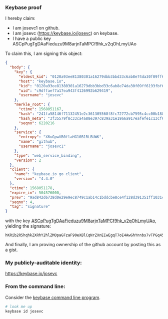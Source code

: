 ### Keybase proof

I hereby claim:

  * I am josevc1 on github.
  * I am josevc (https://keybase.io/josevc) on keybase.
  * I have a public key ASCpPugTgDAaFieduzu9M8arjnTaMPCf9hk_v2qOhLmyUAo

To claim this, I am signing this object:

```json
{
  "body": {
    "key": {
      "eldest_kid": "0120a93ee81380301a16279dbb3bbd33c6ab8e74da30f09ff6193fbf6a8e84b9b2500a",
      "host": "keybase.io",
      "kid": "0120a93ee81380301a16279dbb3bbd33c6ab8e74da30f09ff6193fbf6a8e84b9b2500a",
      "uid": "c9dffaef7a17ea943f4126992b629419",
      "username": "josevc"
    },
    "merkle_root": {
      "ctime": 1568051167,
      "hash": "241fa58146f71132451e2c361305568f8fc72772cb7595c4cc00b188b02ab2efdbe7d3c63507c3367aff1e22a4ab7594af9801afe58ba5415bb4cc755860cc03",
      "hash_meta": "3f35579f8c33ca4a88e397c839a31e19a6a917eafefe1c13cf6ca47aae426c6f",
      "seqno": 6220216
    },
    "service": {
      "entropy": "X6uGpwVB0flaHG10B1RLBUWK",
      "name": "github",
      "username": "josevc1"
    },
    "type": "web_service_binding",
    "version": 2
  },
  "client": {
    "name": "keybase.io go client",
    "version": "4.4.0"
  },
  "ctime": 1568051178,
  "expire_in": 504576000,
  "prev": "9ad842d6738d0e29e9ec8749c1ab14c1bddcbe8ce4f128d391351ff1031c60b1",
  "seqno": 4,
  "tag": "signature"
}
```

with the key [ASCpPugTgDAaFieduzu9M8arjnTaMPCf9hk_v2qOhLmyUAo](https://keybase.io/josevc), yielding the signature:

```
hKRib2R5hqhkZXRhY2hlZMOpaGFzaF90eXBlCqNrZXnEIwEgqT7oE4AwGhYnnbs7vTPGq4502jDwn/YZP79qjoS5slAKp3BheWxvYWTESpcCBMQgmthC1nONDinp7IdJwasUwb3cvozk8SjTkTUf8QMcYLHEIL6p0jlgPCHMnf6IboqNlHXl2aal+f7r2iL8RS62ESbuAgHCo3NpZ8RApJEIlQuFzz/C1IanyNlhYMYLRY3ZLUc/Xmqolqe5Hfs4O2TXf62CZHztEaBgiw2dJdUizzYDbVNnqGHt2s+RBKhzaWdfdHlwZSCkaGFzaIKkdHlwZQildmFsdWXEIBOBlqDEbUQIMv7PVaWDAou49Lok3DrKbV/lPauwAOKoo3RhZ80CAqd2ZXJzaW9uAQ==

```

And finally, I am proving ownership of the github account by posting this as a gist.

### My publicly-auditable identity:

https://keybase.io/josevc

### From the command line:

Consider the [keybase command line program](https://keybase.io/download).

```bash
# look me up
keybase id josevc
```
